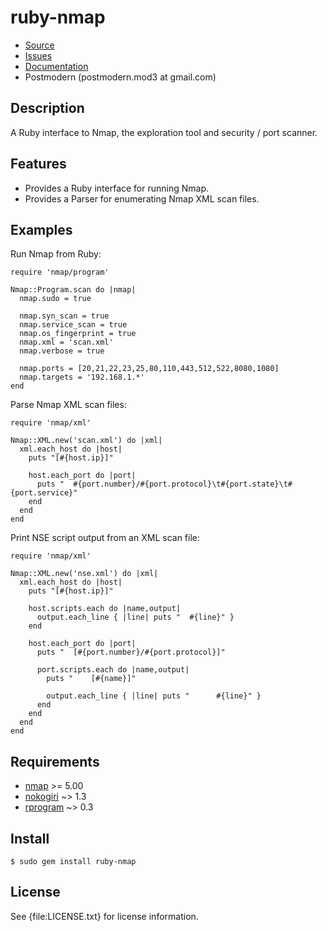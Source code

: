 # ruby-nmap

* [Source](http://github.com/sophsec/ruby-nmap/)
* [Issues](http://github.com/sophsec/ruby-nmap/issues)
* [Documentation](http://rubydoc.info/gems/ruby-nmap/file/README.md)
* Postmodern (postmodern.mod3 at gmail.com)

## Description

A Ruby interface to Nmap, the exploration tool and security / port scanner.

## Features

* Provides a Ruby interface for running Nmap.
* Provides a Parser for enumerating Nmap XML scan files.

## Examples

Run Nmap from Ruby:

    require 'nmap/program'
    
    Nmap::Program.scan do |nmap|
      nmap.sudo = true

      nmap.syn_scan = true
      nmap.service_scan = true
      nmap.os_fingerprint = true
      nmap.xml = 'scan.xml'
      nmap.verbose = true

      nmap.ports = [20,21,22,23,25,80,110,443,512,522,8080,1080]
      nmap.targets = '192.168.1.*'
    end

Parse Nmap XML scan files:

    require 'nmap/xml'

    Nmap::XML.new('scan.xml') do |xml|
      xml.each_host do |host|
        puts "[#{host.ip}]"
    
        host.each_port do |port|
          puts "  #{port.number}/#{port.protocol}\t#{port.state}\t#{port.service}"
        end
      end
    end

Print NSE script output from an XML scan file:

    require 'nmap/xml'

    Nmap::XML.new('nse.xml') do |xml|
      xml.each_host do |host|
        puts "[#{host.ip}]"

        host.scripts.each do |name,output|
          output.each_line { |line| puts "  #{line}" }
        end

        host.each_port do |port|
          puts "  [#{port.number}/#{port.protocol}]"

          port.scripts.each do |name,output|
            puts "    [#{name}]"

            output.each_line { |line| puts "      #{line}" }
          end
        end
      end
    end

## Requirements

* [nmap](http://www.insecure.org/) >= 5.00
* [nokogiri](http://nokogiri.rubyforge.org/) ~> 1.3
* [rprogram](http://github.com/postmodern/rprogram) ~> 0.3

## Install

    $ sudo gem install ruby-nmap

## License

See {file:LICENSE.txt} for license information.

